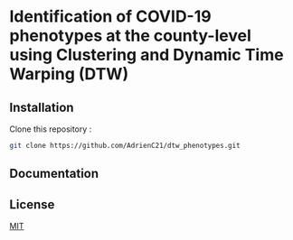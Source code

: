 # Identification of COVID-19 phenotypes at the county-level using Clustering and Dynamic Time Warping (DTW)

## Installation

Clone this repository :

```bash
git clone https://github.com/AdrienC21/dtw_phenotypes.git
```

## Documentation

## License
[MIT](https://choosealicense.com/licenses/mit/)
